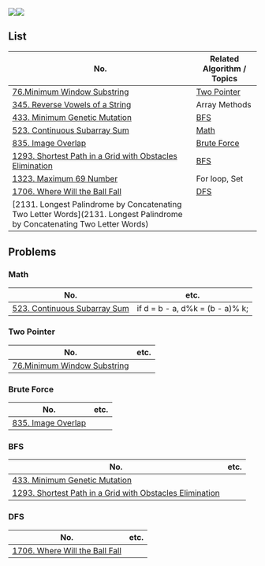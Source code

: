 ![](https://img.shields.io/badge/JavaScript-gray?&logo=JavaScript)![](https://img.shields.io/badge/TypeScript-lightgray?&logo=TypeScript) 

## List

| No.                                                          | Related Algorithm / Topics  |
| ------------------------------------------------------------ | --------------------------- |
| [76.Minimum Window Substring](https://leetcode.com/problems/minimum-window-substring/) | [Two Pointer](#Two-Pointer) |
| [345. Reverse Vowels of a String](https://leetcode.com/problems/reverse-vowels-of-a-string/) | Array Methods               |
| [433. Minimum Genetic Mutation](https://leetcode.com/problems/minimum-genetic-mutation/) | [BFS](#BFS)                 |
| [523. Continuous Subarray Sum](https://leetcode.com/problems/continuous-subarray-sum/) | [Math](#Math)               |
| [835. Image Overlap](https://leetcode.com/submissions/detail/831113344/) | [Brute Force](#Brute-Force) |
| [1293. Shortest Path in a Grid with Obstacles Elimination](https://leetcode.com/problems/shortest-path-in-a-grid-with-obstacles-elimination/) | [BFS](#BFS)                 |
| [1323. Maximum 69 Number](https://leetcode.com/problems/maximum-69-number/) | For loop, Set               |
| [1706. Where Will the Ball Fall](https://leetcode.com/problems/where-will-the-ball-fall/) | [DFS](#DFS)                 |
| [2131. Longest Palindrome by Concatenating Two Letter Words](2131. Longest Palindrome by Concatenating Two Letter Words) |                             |



## Problems

### Math

| No.                                                          | etc.                            |
| ------------------------------------------------------------ | ------------------------------- |
| [523. Continuous Subarray Sum](https://leetcode.com/problems/continuous-subarray-sum/) | if d = b - a, d%k = (b - a)% k; |



### Two Pointer

| No.                                                          | etc. |
| ------------------------------------------------------------ | ---- |
| [76.Minimum Window Substring](https://leetcode.com/problems/minimum-window-substring/) |      |



### Brute Force

| No.                                                          | etc. |
| ------------------------------------------------------------ | ---- |
| [835. Image Overlap](https://leetcode.com/submissions/detail/831113344/) |      |



### BFS

| No.                                                          | etc. |
| ------------------------------------------------------------ | ---- |
| [433. Minimum Genetic Mutation](https://leetcode.com/problems/minimum-genetic-mutation/) |      |
| [1293. Shortest Path in a Grid with Obstacles Elimination](https://leetcode.com/problems/shortest-path-in-a-grid-with-obstacles-elimination/) |      |



### DFS

| No.                                                          | etc. |
| ------------------------------------------------------------ | ---- |
| [1706. Where Will the Ball Fall](https://leetcode.com/problems/where-will-the-ball-fall/) |      |

